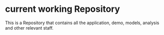 # current working Repository
This is a Repository that contains all the application, demo, models, analysis and other relevant staff.
